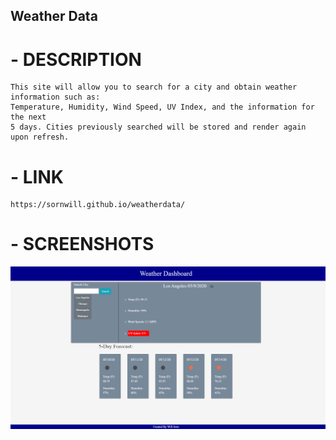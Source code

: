 ## Weather Data

# - DESCRIPTION
    This site will allow you to search for a city and obtain weather information such as:
    Temperature, Humidity, Wind Speed, UV Index, and the information for the next
    5 days. Cities previously searched will be stored and render again upon refresh. 

# - LINK
    https://sornwill.github.io/weatherdata/

# - SCREENSHOTS

![Example Image](Assets/images/example.png)

